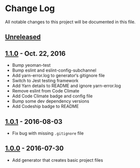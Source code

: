 # Change Log

All notable changes to this project will be documented in this file.

## [Unreleased]

## [1.1.0] - Oct. 22, 2016

- Bump yeoman-test
- Bump eslint and eslint-config-subchannel
- Add yarn-error.log to generator‘s gitignore file
- Switch to Jest testing framework
- Add Yarn details to README and ignore yarn-error.log
- Remove eslint from Code Climate
- Add Code Climate badge and config file
- Bump some dev dependency versions
- Add Codeship badge to README

## [1.0.1] - 2016-08-03

- Fix bug with missing `.gitignore` file

## [1.0.0] - 2016-07-30

- Add generator that creates basic project files

[unreleased]: https://github.com/subchannel/generator/compare/1.1.0...HEAD
[1.1.0]: https://github.com/subchannel/generator/compare/1.0.1...1.1.0
[1.0.1]: https://github.com/subchannel/generator/compare/1.0.0...1.0.1
[1.0.0]: https://github.com/subchannel/generator/releases/tag/1.0.0
